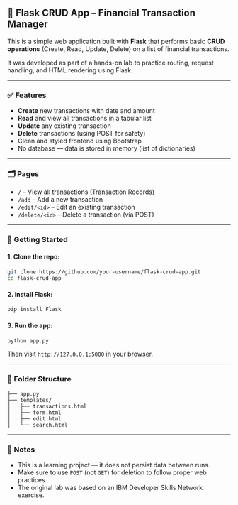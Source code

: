 

## 🧾 Flask CRUD App – Financial Transaction Manager

This is a simple web application built with **Flask** that performs basic **CRUD operations** (Create, Read, Update, Delete) on a list of financial transactions.

It was developed as part of a hands-on lab to practice routing, request handling, and HTML rendering using Flask.

---

### ✅ Features

* **Create** new transactions with date and amount
* **Read** and view all transactions in a tabular list
* **Update** any existing transaction
* **Delete** transactions (using POST for safety)
* Clean and styled frontend using Bootstrap
* No database — data is stored in memory (list of dictionaries)

---

### 🗂 Pages

* `/` – View all transactions (Transaction Records)
* `/add` – Add a new transaction
* `/edit/<id>` – Edit an existing transaction
* `/delete/<id>` – Delete a transaction (via POST)

---

### 🚀 Getting Started

#### 1. Clone the repo:

```bash
git clone https://github.com/your-username/flask-crud-app.git
cd flask-crud-app
```

#### 2. Install Flask:

```bash
pip install Flask
```

#### 3. Run the app:

```bash
python app.py
```

Then visit `http://127.0.0.1:5000` in your browser.

---

### 📁 Folder Structure

```
├── app.py
├── templates/
│   ├── transactions.html
│   ├── form.html
│   ├── edit.html
│   └── search.html
```

---

### 📌 Notes

* This is a learning project — it does not persist data between runs.
* Make sure to use `POST` (not `GET`) for deletion to follow proper web practices.
* The original lab was based on an IBM Developer Skills Network exercise.
